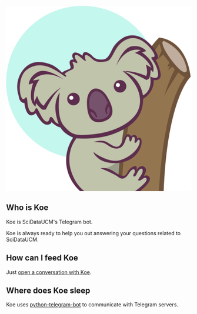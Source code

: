 ![Koe square image](koe.png "Koe!")

## Who is Koe

Koe is SciDataUCM's Telegram bot.

Koe is always ready to help you out answering your questions related to SciDataUCM.

## How can I feed Koe

Just [open a conversation with Koe](t.me/KoeBot).

## Where does Koe sleep

Koe uses [python-telegram-bot](https://python-telegram-bot.org/) to communicate with Telegram servers.